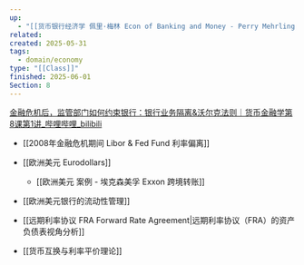 ```yaml
---
up:
  - "[[货币银行经济学 佩里·梅林 Econ of Banking and Money - Perry Mehrling(course)]]"
related: 
created: 2025-05-31
tags:
  - domain/economy
type: "[[Class]]"
finished: 2025-06-01
Section: 8
---
```

[金融危机后，监管部门如何约束银行：银行业务隔离&沃尔克法则｜货币金融学第8课第1讲\_哔哩哔哩\_bilibili](https://www.bilibili.com/video/BV12F411o7au?spm_id_from=333.788.videopod.sections&vd_source=6d4ef5f8b8b73d69ea854cb9321a50ac)




- [[2008年金融危机期间 Libor & Fed Fund 利率偏离]]
- [[欧洲美元 Eurodollars]]
	- [[欧洲美元 案例 - 埃克森美孚 Exxon 跨境转账]]



- [[欧洲美元银行的流动性管理]]
- [[远期利率协议 FRA Forward Rate Agreement|远期利率协议（FRA）的资产负债表视角分析]]
- [[货币互换与利率平价理论]]